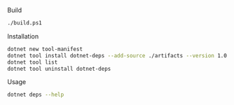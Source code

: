 Build

```bash
./build.ps1
```

Installation

```bash
dotnet new tool-manifest
dotnet tool install dotnet-deps --add-source ./artifacts --version 1.0.0
dotnet tool list
dotnet tool uninstall dotnet-deps
```

Usage

```bash
dotnet deps --help
```